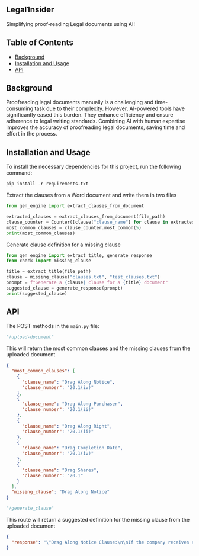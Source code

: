 ## Legal1nsider

Simplifying proof-reading Legal documents using AI!

## Table of Contents
- [Background](#background)
- [Installation and Usage](#installation)
- [API](#api)


<h2>Background</h2>
Proofreading legal documents manually is a challenging and time-consuming task due to their complexity. However, AI-powered tools have significantly eased this burden. They enhance efficiency and ensure adherence to legal writing standards. Combining AI with human expertise improves the accuracy of proofreading legal documents, saving time and effort in the process.

<h2>Installation and Usage</h2>
To install the necessary dependencies for this project, run the following command:

```python
pip install -r requirements.txt
```

Extract the clauses from a Word document and write them in two files

```python
from gen_engine import extract_clauses_from_document

extracted_clauses = extract_clauses_from_document(file_path)
clause_counter = Counter([clause["clause_name"] for clause in extracted_clauses])
most_common_clauses = clause_counter.most_common(5)
print(most_common_clauses)

```

Generate clause definition for a missing clause

```python
from gen_engine import extract_title, generate_response
from check import missing_clause

title = extract_title(file_path)
clause = missing_clause("clauses.txt", "test_clauses.txt")
prompt = f"Generate a {clause} clause for a {title} document"
suggested_clause = generate_response(prompt)
print(suggested_clause)

```


<h2>API</h2>

The POST methods in the `main.py` file:

```python
"/upload-document"
```
This will return the most common clauses and the missing clauses from the uploaded document

```json
{
  "most_common_clauses": [
    {
      "clause_name": "Drag Along Notice",
      "clause_number": "20.1(iv)"
    },
    {
      "clause_name": "Drag Along Purchaser",
      "clause_number": "20.1(ii)"
    },
    {
      "clause_name": "Drag Along Right",
      "clause_number": "20.1(ii)"
    },
    {
      "clause_name": "Drag Completion Date",
      "clause_number": "20.1(iv)"
    },
    {
      "clause_name": "Drag Shares",
      "clause_number": "20.1"
    }
  ],
  "missing_clause": "Drag Along Notice"
}
```

```python
"/generate_clause"
```
This route will return a suggested definition for the missing clause from the uploaded document

```json
{
  "response": "\"Drag Along Notice Clause:\n\nIf the company receives a bona fide offer to purchase all of the Company's shares from a third party, the majority shareholder(s) shall have the right to require the minority shareholder(s) to participate in the sale. Such request must be made in writing, stating the terms and conditions of the offer and providing the minority shareholder(s) with thirty (30) days' notice. \n\nUpon receipt of such notice, the minority shareholder(s) shall be obligated to sell their shares on the same terms and conditions as the majority shareholder(s), including any provisions relating to representations, warranties, covenants, and indemnification. \""
}
```
